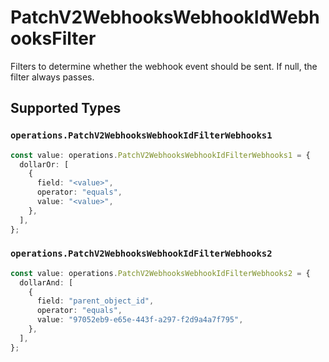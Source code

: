 # PatchV2WebhooksWebhookIdWebhooksFilter

Filters to determine whether the webhook event should be sent. If null, the filter always passes.


## Supported Types

### `operations.PatchV2WebhooksWebhookIdFilterWebhooks1`

```typescript
const value: operations.PatchV2WebhooksWebhookIdFilterWebhooks1 = {
  dollarOr: [
    {
      field: "<value>",
      operator: "equals",
      value: "<value>",
    },
  ],
};
```

### `operations.PatchV2WebhooksWebhookIdFilterWebhooks2`

```typescript
const value: operations.PatchV2WebhooksWebhookIdFilterWebhooks2 = {
  dollarAnd: [
    {
      field: "parent_object_id",
      operator: "equals",
      value: "97052eb9-e65e-443f-a297-f2d9a4a7f795",
    },
  ],
};
```

